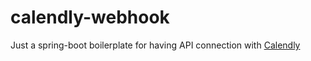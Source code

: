 # calendly-webhook
Just a spring-boot boilerplate for having API connection with [Calendly]([url](https://calendly.com/)https://calendly.com/)
